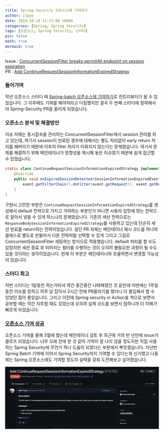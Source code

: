 ```yaml
---
title: Spring Security 오픈소스에 기여하기
author: ilpyo
date: 2024-10-10 11:33:00 +0900
categories: [Spring, Spring Security]
tags: [오픈소스, Spring Security, 스터디]
pin: false
math: true
mermaid: true
---
```


Issue : [ConcurrentSessionFilter breaks permitAll endpoint on session expiration](https://github.com/spring-projects/spring-security/issues/14077)   
PR : [Add ContinueRequestSessionInformationExpiredStrategy](https://github.com/spring-projects/spring-security/pull/14765)

### 들어가며
작년 오픈소스 스터디 때 [Spring-batch 오픈소스에 기여하기](https://ilpyo-yang.github.io/backend/2023/04/14/Spring.html#-spring-batch-오픈소스에-기여하기)로 컨트리뷰터가 될 수 있었습니다.
그 이후에도 기여를 해야지라고 다짐했지만 결국 두 번째 스터디에 참여해서야 Spring-Security PR을 올리게 되었습니다.

### 오픈소스 분석 및 해결방안
이슈 자체는 동시접속을 관리하는 ConcurrentSessionFilter에서 session 관리를 하고 있는데, 여기서 session이 만료된 경우에 대해서는 별도 처리없이 early return 처리를 해버리기 때문에 이후의 filter 처리가 이뤄지지 않는다는 문제였습니다. 
여기서 문제를 해결하기 위해 메인테이너가 방향성을 제시해 놓은 이슈였기 때문에 쉽게 접근할 수 있었습니다.  
```java
static class ContinueRequestSessionInformationExpiredStrategy implements SessionInformationExpiredStrategy {
	@Override
	public void onExpiredSessionDetected(SessionInformationExpiredEvent event) throws ServletException, IOException {
		event.getFilterChain().doFilter(event.getRequest(), event.getResponse());
	}
}
```
구현시 고민한 부분은 `ContinueRequestSessionInformationExpiredStrategy`를 생성해서 default 전략으로 가지고 가야하는 부분인가 아니면 사용자 입맛에 맞는 전략으로 알아서 넣을 수 있게 하느냐의 문제였습니다. 
기존의 세션 전략으로는 `ResponseBodySessionInformationExpiredStrategy`를 사용하고 있는데 단순히 세션 만료를 return하는 전략이었습니다.
일단 PR 자체는 메인테이너 제시 코드를 하나의 클래스로 별도로 만들어서 다른 전략처럼 선택할 수 있게 그리고 그걸로 ConcurrentSessionFilter 세팅하는 방식으로 적용했습니다. 
default 처리를 할 수도 있었지만 세션 종료 후 이어지는 필터를 수행하는 것이 오히려 불필요한 과정이 될 수도 있을 것이라는 생각이었습니다. 현재 이 부분은 메인테이너와 조율하면서 변경할 가능성이 있습니다. 

### 스터디 회고
저번 스터디는 1달동안 하는거라서 약간 중간중간 나태해졌던 것 같은데 이번에는 1주일 동안 이슈를 정하고 하루 날 잡아서 2시간 안에 PR올리기를 했더니 더 몰입해서 할 수 있었던 점이 좋았습니다. 그리고 이전에 Spring security in Action을 책으로 보면서 공부할 때는
약간 지루할 때도 있었는데 오히려 실제 코드를 보면서 접하니까 더 이해가 빠르게 되었습니다.

### [오픈소스 기여 성공](https://github.com/spring-projects/spring-security/pull/14765)
오픈소스 기여를 올해 3월에 했는데 메인테이너 검토 후 최근에 거의 반 년만에 issue가 클로즈 되었습니다. 너무 오래 전에 한 것 같아 기억이 잘 나지 않을 정도지만 직접 사용하는 Spring Security에 무언가 하나 도움이 되었다는 부분에서 뿌듯했습니다. 
지난번 Spring Batch 기여에 이어서 Spring Security까지 기여할 수 있다는게 신기했고 나중에는 Spring 오픈소스에도 기여할 정도의 실력을 갖춰 도전해보고 싶어졌습니다.

<img src="/assets/post_images/spring/opensource-study-result2.png"/>





